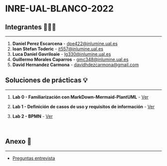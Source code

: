 # INRE-UAL-BLANCO-2022

## **Integrantes** 🙋🏽‍♂️
---
1. **Daniel Perez Escarcena**  - dpe422@inlumine.ual.es
2. **Ioan Stefan Toderic** - it557@inlumine.ual.es
3. **Luca Daniel Gavriloaie** - lg330@inlumine.ual.es
4. **Guillermo Morales Caparros** - gmc348@inlumine.ual.es
5. **David Hernandez Carmona** - davidhdezcarmona@gmail.com

## **Soluciones de prácticas** 💡

---

1. **Lab 0 - Familiarización con MarkDown-Mermaid-PlantUML** - [Ver](/lab0/src/lab0.md)

2. **Lab 1 - Definición de casos de uso y requisitos de información** - [Ver](/lab1/src/lab1.md)

3. **Lab 2 - BPMN** - [Ver](lab2/lab2.md)

<br>

## **Anexo** 📄
---
* [Preguntas entrevista](/Proyecto/Preguntas%20entrevista.pdf)
